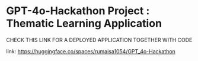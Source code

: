 # GPT-4o-Hackathon Project : Thematic Learning Application

CHECK THIS LINK FOR A DEPLOYED APPLICATION TOGETHER WITH CODE

link: https://huggingface.co/spaces/rumaisa1054/GPT_4o-Hackathon
